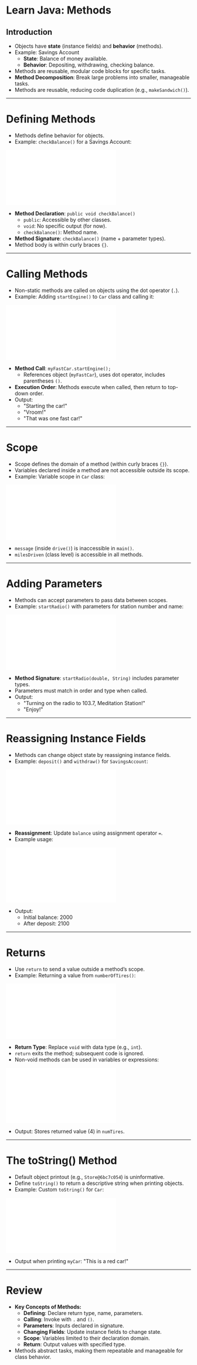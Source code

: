 # Learn Java: Methods

## Introduction

-   Objects have **state** (instance fields) and **behavior** (methods).
-   Example: Savings Account
    -   **State**: Balance of money available.
    -   **Behavior**: Depositing, withdrawing, checking balance.
-   Methods are reusable, modular code blocks for specific tasks.
-   **Method Decomposition**: Break large problems into smaller, manageable tasks.
-   Methods are reusable, reducing code duplication (e.g., `makeSandwich()`).

---

# Defining Methods

-   Methods define behavior for objects.
-   Example: `checkBalance()` for a Savings Account:

![](../src/examples/CheckBalanceMethod.java)

-   **Method Declaration**: `public void checkBalance()`
    -   `public`: Accessible by other classes.
    -   `void`: No specific output (for now).
    -   `checkBalance()`: Method name.
-   **Method Signature**: `checkBalance()` (name + parameter types).
-   Method body is within curly braces `{}`.

---

# Calling Methods

-   Non-static methods are called on objects using the dot operator (`.`).
-   Example: Adding `startEngine()` to `Car` class and calling it:

![](../src/examples/CarStartEngine.java)

-   **Method Call**: `myFastCar.startEngine();`
    -   References object (`myFastCar`), uses dot operator, includes parentheses `()`.
-   **Execution Order**: Methods execute when called, then return to top-down order.
-   Output:
    -   "Starting the car!"
    -   "Vroom!"
    -   "That was one fast car!"

---

# Scope

-   Scope defines the domain of a method (within curly braces `{}`).
-   Variables declared inside a method are not accessible outside its scope.
-   Example: Variable scope in `Car` class:

![](../src/examples/CarScopeExample.java)

-   `message` (inside `drive()`) is inaccessible in `main()`.
-   `milesDriven` (class level) is accessible in all methods.

---

# Adding Parameters

-   Methods can accept parameters to pass data between scopes.
-   Example: `startRadio()` with parameters for station number and name:

![](../src/examples/CarStartRadio.java)

-   **Method Signature**: `startRadio(double, String)` includes parameter types.
-   Parameters must match in order and type when called.
-   Output:
    -   "Turning on the radio to 103.7, Meditation Station!"
    -   "Enjoy!"

---

# Reassigning Instance Fields

-   Methods can change object state by reassigning instance fields.
-   Example: `deposit()` and `withdraw()` for `SavingsAccount`:

![](../src/examples/SavingsAccountMethods.java)

-   **Reassignment**: Update `balance` using assignment operator `=`.
-   Example usage:

![](../src/examples/SavingsAccountUsage.java)

-   Output:
    -   Initial balance: 2000
    -   After deposit: 2100

---

# Returns

-   Use `return` to send a value outside a method’s scope.
-   Example: Returning a value from `numberOfTires()`:

![](../src/examples/CarNumberOfTires.java)

-   **Return Type**: Replace `void` with data type (e.g., `int`).
-   `return` exits the method; subsequent code is ignored.
-   Non-void methods can be used in variables or expressions:

![](../src/examples/CarNumberOfTiresUsage.java)

-   Output: Stores returned value (4) in `numTires`.

---

# The toString() Method

-   Default object printout (e.g., `Store@6bc7c054`) is uninformative.
-   Define `toString()` to return a descriptive string when printing objects.
-   Example: Custom `toString()` for `Car`:

![](../src/examples/CarToString.java)

-   Output when printing `myCar`: "This is a red car!"

---

# Review

-   **Key Concepts of Methods:**
    -   **Defining**: Declare return type, name, parameters.
    -   **Calling**: Invoke with `.` and `()`.
    -   **Parameters**: Inputs declared in signature.
    -   **Changing Fields**: Update instance fields to change state.
    -   **Scope**: Variables limited to their declaration domain.
    -   **Return**: Output values with specified type.
-   Methods abstract tasks, making them repeatable and manageable for class behavior.
